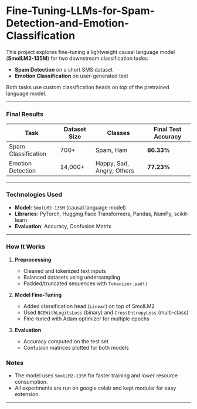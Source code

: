 # Fine-Tuning-LLMs-for-Spam-Detection-and-Emotion-Classification

This project explores fine-tuning a lightweight causal language model (**SmolLM2-135M**) for two downstream classification tasks:

* **Spam Detection** on a short SMS dataset
* **Emotion Classification** on user-generated text

Both tasks use custom classification heads on top of the pretrained language model.

---

### Final Results

| Task                | Dataset Size | Classes                   | Final Test Accuracy |
| ------------------- | ------------ | ------------------------- | ------------------- |
| Spam Classification | 700+         | Spam, Ham                 | **86.33%**          |
| Emotion Detection   | 14,000+      | Happy, Sad, Angry, Others | **77.23%**          |

---

### Technologies Used

* **Model**: `SmolLM2-135M` (causal language model)
* **Libraries**: PyTorch, Hugging Face Transformers, Pandas, NumPy, scikit-learn
* **Evaluation**: Accuracy, Confusion Matrix

---

### How It Works

1. **Preprocessing**

   * Cleaned and tokenized text inputs
   * Balanced datasets using undersampling
   * Padded/truncated sequences with `Tokenizer.pad()`

2. **Model Fine-Tuning**

   * Added classification head (`Linear`) on top of SmolLM2
   * Used `BCEWithLogitsLoss` (binary) and `CrossEntropyLoss` (multi-class)
   * Fine-tuned with Adam optimizer for multiple epochs

3. **Evaluation**

   * Accuracy computed on the test set
   * Confusion matrices plotted for both models

### Notes

* The model uses `SmolLM2-135M` for faster training and lower resource consumption.
* All experiments are run on google colab and kept modular for easy extension.

---

